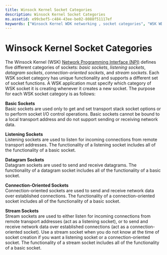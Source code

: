 ```yaml
---
title: Winsock Kernel Socket Categories
description: Winsock Kernel Socket Categories
ms.assetid: e99cbef5-c484-43ee-be02-8088f51117ef
keywords: ["Winsock Kernel WDK networking , socket categories", "WSK WDK networking , socket categories", "basic sockets WDK Winsock Kernel", "listening sockets WDK Winsock Kernel", "datagram sockets WDK Winsock Kernel", "connection-oriented sockets WDK Winsock Kernel"]
---
```


# Winsock Kernel Socket Categories


The Winsock Kernel (WSK) [Network Programming Interface (NPI)](network-programming-interface.md) defines five different categories of sockets: *basic sockets*, *listening sockets*, *datagram sockets*, *connection-oriented sockets*, and *stream sockets*. Each WSK socket category has unique functionality and supports a different set of socket functions. A WSK application must specify which category of WSK socket it is creating whenever it creates a new socket. The purpose for each WSK socket category is as follows:

<a href="" id="basic-sockets-------"></a>**Basic Sockets**   
Basic sockets are used only to get and set transport stack socket options or to perform socket I/O control operations. Basic sockets cannot be bound to a local transport address and do not support sending or receiving network data.

<a href="" id="listening-sockets-------"></a>**Listening Sockets**   
Listening sockets are used to listen for incoming connections from remote transport addresses. The functionality of a listening socket includes all of the functionality of a basic socket.

<a href="" id="datagram-sockets-------"></a>**Datagram Sockets**   
Datagram sockets are used to send and receive datagrams. The functionality of a datagram socket includes all of the functionality of a basic socket.

<a href="" id="connection-oriented-sockets-------"></a>**Connection-Oriented Sockets**   
Connection-oriented sockets are used to send and receive network data over established connections. The functionality of a connection-oriented socket includes all of the functionality of a basic socket.

<a href="" id="stream-sockets-------"></a>**Stream Sockets**   
Stream sockets are used to either listen for incoming connections from remote transport addresses (act as a listening socket), or to send and receive network data over established connections (act as a connection-oriented socket). Use a stream socket when you do not know at the time of socket creation if you want a listening socket or a connection-oriented socket. The functionality of a stream socket includes all of the functionality of a basic socket.
 





